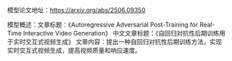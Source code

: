 模型论文地址：https://arxiv.org/abs/2506.09350

模型概述：文章标题：《Autoregressive Adversarial Post-Training for Real-Time Interactive Video Generation》
中文文章标题：《自回归对抗性后期训练用于实时交互式视频生成》
文章内容：提出一种自回归对抗性后期训练方法，实现实时交互式视频生成，提高视频质量和响应速度。
